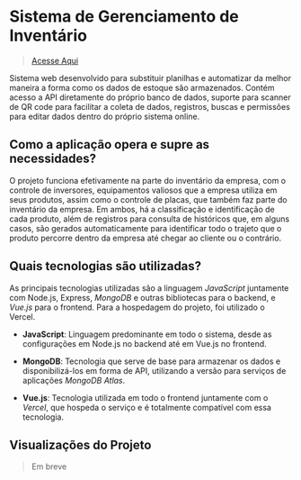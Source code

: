 # Sistema de Gerenciamento de Inventário

> [Acesse Aqui](https://teto-solar.vercel.app/)

Sistema web desenvolvido para substituir planilhas e automatizar da melhor maneira a forma como os dados de estoque são armazenados. Contém acesso a API diretamente do próprio banco de dados, suporte para scanner de QR code para facilitar a coleta de dados, registros, buscas e permissões para editar dados dentro do próprio sistema online.

## Como a aplicação opera e supre as necessidades?

O projeto funciona efetivamente na parte do inventário da empresa, com o controle de inversores, equipamentos valiosos que a empresa utiliza em seus produtos, assim como o controle de placas, que também faz parte do inventário da empresa. Em ambos, há a classificação e identificação de cada produto, além de registros para consulta de históricos que, em alguns casos, são gerados automaticamente para identificar todo o trajeto que o produto percorre dentro da empresa até chegar ao cliente ou o contrário.

## Quais tecnologias são utilizadas?

As principais tecnologias utilizadas são a linguagem *JavaScript* juntamente com Node.js, Express, *MongoDB* e outras bibliotecas para o backend, e *Vue.js* para o frontend. Para a hospedagem do projeto, foi utilizado o Vercel.

- **JavaScript**: Linguagem predominante em todo o sistema, desde as configurações em Node.js no backend até em Vue.js no frontend.

- **MongoDB**: Tecnologia que serve de base para armazenar os dados e disponibilizá-los em forma de API, utilizando a versão para serviços de aplicações *MongoDB Atlas*.

- **Vue.js**: Tecnologia utilizada em todo o frontend juntamente com o *Vercel*, que hospeda o serviço e é totalmente compatível com essa tecnologia.

## Visualizações do Projeto

> Em breve

